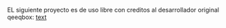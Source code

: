 EL siguiente proyecto es de uso libre con creditos al desarrollador original qeeqbox: [text](https://github.com/qeeqbox/social-analyzer/tree/main)